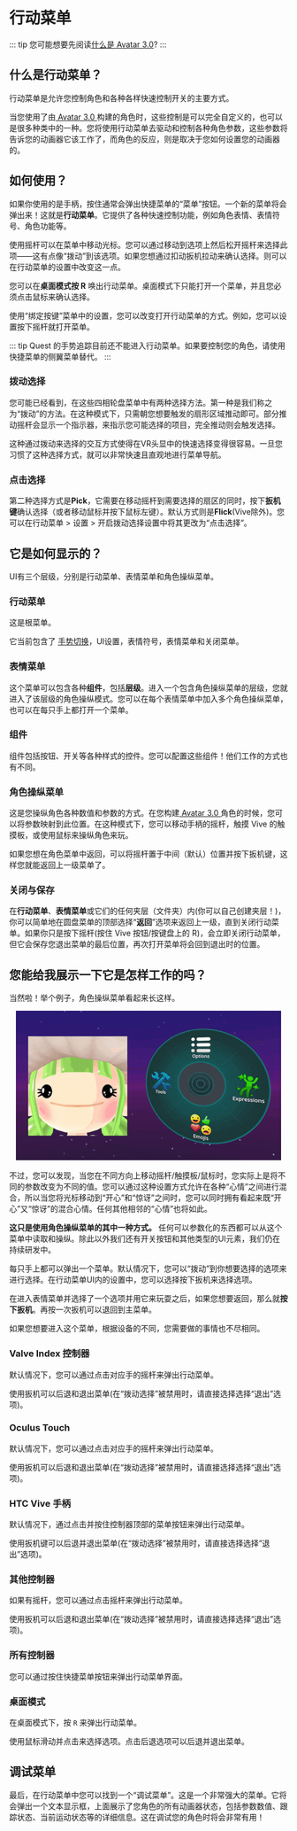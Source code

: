 # 行动菜单

::: tip
您可能想要先阅读[什么是 Avatar 3.0](../../blank.md)?
:::

## 什么是行动菜单？

行动菜单是允许您控制角色和各种各样快速控制开关的主要方式。

当您使用了由[ Avatar 3.0 ](../../blank.md)构建的角色时，这些控制是可以完全自定义的，也可以是很多种类中的一种。您将使用行动菜单去驱动和控制各种角色参数，这些参数将告诉您的动画器它该工作了，而角色的反应，则是取决于您如何设置您的动画器的。

## 如何使用？

如果你使用的是手柄，按住通常会弹出快捷菜单的“菜单”按钮。一个新的菜单将会弹出来！这就是**行动菜单**。它提供了各种快速控制功能，例如角色表情、表情符号、角色功能等。

使用摇杆可以在菜单中移动光标。您可以通过移动到选项上然后松开摇杆来选择此项——这有点像“拨动”到该选项。如果您想通过扣动扳机拉动来确认选择。则可以在行动菜单的设置中改变这一点。

您可以在**桌面模式按 R** 唤出行动菜单。桌面模式下只能打开一个菜单，并且您必须点击鼠标来确认选择。

使用“绑定按键”菜单中的设置，您可以改变打开行动菜单的方式。例如，您可以设置按下摇杆就打开菜单。

::: tip
Quest 的手势追踪目前还不能进入行动菜单。如果要控制您的角色，请使用快捷菜单的侧翼菜单替代。
:::

### 拨动选择

您可能已经看到，在这些四相轮盘菜单中有两种选择方法。第一种是我们称之为“拨动”的方法。在这种模式下，只需朝您想要触发的扇形区域推动即可。部分推动摇杆会显示一个指示器，来指示您可能选择的项目，完全推动则会触发选择。

这种通过拨动来选择的交互方式使得在VR头显中的快速选择变得很容易。一旦您习惯了这种选择方式，就可以非常快速且直观地进行菜单导航。

### 点击选择

第二种选择方式是**Pick**，它需要在移动摇杆到需要选择的扇区的同时，按下**扳机键**确认选择（或者移动鼠标并按下鼠标左键）。默认方式则是**Flick**(Vive除外)。您可以在行动菜单 > 设置 > 开启拨动选择设置中将其更改为“点击选择”。

## 它是如何显示的？

UI有三个层级，分别是行动菜单、表情菜单和角色操纵菜单。

### 行动菜单

这是根菜单。

它当前包含了 [手势切换](../additional-options/gesture-toggle.md)，UI设置，表情符号，表情菜单和关闭菜单。

### 表情菜单

这个菜单可以包含各种**组件**，包括**层级**。进入一个包含角色操纵菜单的层级，您就进入了该层级的角色操纵模式。您可以在每个表情菜单中加入多个角色操纵菜单，也可以在每只手上都打开一个菜单。

### 组件

组件包括按钮、开关等各种样式的控件。您可以配置这些组件！他们工作的方式也有不同。

### 角色操纵菜单

这是您操纵角色各种数值和参数的方式。在您构建[ Avatar 3.0 ](../../blank.md)角色的时候，您可以将参数映射到此位置。在这种模式下，您可以移动手柄的摇杆，触摸 Vive 的触摸板，或使用鼠标来操纵角色来玩。

如果您想在角色菜单中返回，可以将摇杆置于中间（默认）位置并按下扳机键，这样您就能返回上一级菜单了。

### 关闭与保存

在**行动菜单**、**表情菜单**或它们的任何夹层（文件夹）内(你可以自己创建夹层！)，你可以简单地在圆盘菜单的顶部选择“**返回**”选项来返回上一级，直到关闭行动菜单。如果你只是按下摇杆(按住 Vive 按钮/按键盘上的 R)，会立即关闭行动菜单，但它会保存您退出菜单的最后位置，再次打开菜单将会回到退出时的位置。

## 您能给我展示一下它是怎样工作的吗？

当然啦！举个例子，角色操纵菜单看起来长这样。

<center>

![img](../../img/action-menu-1.gif)

</center>

不过，您可以发现，当您在不同方向上移动摇杆/触摸板/鼠标时，您实际上是将不同的参数改变为不同的值。您可以通过这种设置方式允许在各种“心情”之间进行混合，所以当您将光标移动到“开心”和“惊讶”之间时，您可以同时拥有看起来既“开心”又“惊讶”的混合心情。任何其他相邻的“心情”也将如此。

**这只是使用角色操纵菜单的其中一种方式。** 任何可以参数化的东西都可以从这个菜单中读取和操纵。除此以外我们还有开关按钮和其他类型的UI元素，我们仍在持续研发中。

每只手上都可以弹出一个菜单。默认情况下，您可以“拨动”到你想要选择的选项来进行选择。在行动菜单UI内的设置中，您可以选择按下扳机来选择选项。

在进入表情菜单并选择了一个选项并用它来玩耍之后，如果您想要返回，那么就**按下扳机**。再按一次扳机可以退回到主菜单。

如果您想要进入这个菜单，根据设备的不同，您需要做的事情也不尽相同。

### Valve Index 控制器

默认情况下，您可以通过点击对应手的摇杆来弹出行动菜单。

使用扳机可以后退和退出菜单(在“拨动选择”被禁用时，请直接选择选择“退出”选项)。

### Oculus Touch

默认情况下，您可以通过点击对应手的摇杆来弹出行动菜单。

使用扳机可以后退和退出菜单(在“拨动选择”被禁用时，请直接选择选择“退出”选项)。

### HTC Vive 手柄

默认情况下，通过点击并按住控制器顶部的菜单按钮来弹出行动菜单。

使用扳机键可以后退并退出菜单(在“拨动选择”被禁用时，请直接选择选择“退出”选项)。

### 其他控制器

如果有摇杆，您可以通过点击摇杆来弹出行动菜单。

使用扳机可以后退和退出菜单(在“拨动选择”被禁用时，请直接选择选择“退出”选项)。

### 所有控制器

您可以通过按住快捷菜单按钮来弹出行动菜单界面。

### 桌面模式

在桌面模式下，按 `R` 来弹出行动菜单。

使用鼠标滑动并点击来选择选项。点击后退选项可以后退并退出菜单。

## 调试菜单

最后，在行动菜单中您可以找到一个“调试菜单”。这是一个非常强大的菜单。它将会弹出一个文本显示框，上面展示了您角色的所有动画器状态，包括参数数值、跟踪状态、当前运动状态等的详细信息。这在调试您的角色时将会非常有用！
